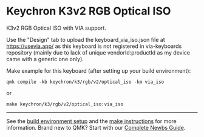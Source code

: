 # Keychron K3v2 RGB Optical ISO

K3v2 RGB Optical ISO with VIA support.

Use the "Design" tab to upload the keyboard_via_iso.json file at https://usevia.app/ as this keyboard is not registered in via-keyboards repository (mainly due to lack of unique vendorId:productId as my device came with a generic one only).

Make example for this keyboard (after setting up your build environment):

    qmk compile -kb keychron/k3/rgb/v2/optical_iso -km via_iso
    
or 
    
    make keychron/k3/rgb/v2/optical_iso:via_iso

* * *

See the [build environment setup](https://docs.qmk.fm/#/getting_started_build_tools) and the [make instructions](https://docs.qmk.fm/#/getting_started_make_guide) for more information. Brand new to QMK? Start with our [Complete Newbs Guide](https://docs.qmk.fm/#/newbs).